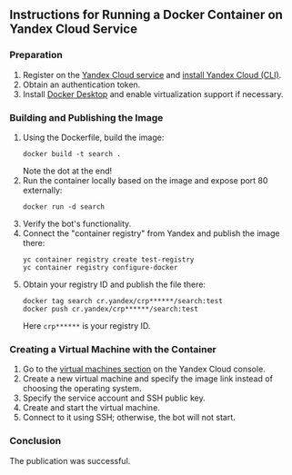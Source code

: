 ## Instructions for Running a Docker Container on Yandex Cloud Service

### Preparation
1. Register on the [Yandex Cloud service](https://cloud.yandex.com/) and [install Yandex Cloud (CLI)](https://cloud.yandex.com/docs/cli/quickstart).
2. Obtain an authentication token.
3. Install [Docker Desktop](https://www.docker.com/products/docker-desktop) and enable virtualization support if necessary.

### Building and Publishing the Image
1. Using the Dockerfile, build the image:
    ```
    docker build -t search .
    ```
    Note the dot at the end!
2. Run the container locally based on the image and expose port 80 externally:
    ```
    docker run -d search
    ```
3. Verify the bot's functionality.
4. Connect the "container registry" from Yandex and publish the image there:
    ```
    yc container registry create test-registry
    yc container registry configure-docker
    ```
5. Obtain your registry ID and publish the file there:
    ```
    docker tag search cr.yandex/crp******/search:test
    docker push cr.yandex/crp******/search:test
    ```
    Here `crp******` is your registry ID.

### Creating a Virtual Machine with the Container
1. Go to the [virtual machines section](https://console.cloud.yandex.com/folders) on the Yandex Cloud console.
2. Create a new virtual machine and specify the image link instead of choosing the operating system.
3. Specify the service account and SSH public key.
4. Create and start the virtual machine.
5. Connect to it using SSH; otherwise, the bot will not start.

### Conclusion
The publication was successful.